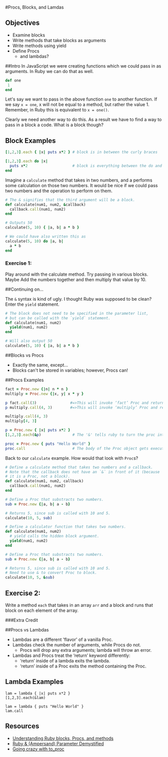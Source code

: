 #Procs, Blocks, and Lamdas

## Objectives

* Examine blocks
* Write methods that take blocks as arguments
* Write methods using yield
* Define Procs
    *  and lambdas?

##Intro
In JavaScript we were creating functions which we could pass in as arguments. In Ruby we can do that as well.

```ruby
def one
 1
end
```
Let's say we want to pass in the above function `one` to another function.
If we say `x = one`, x will not be equal to a method, but rather the
value 1. Remember, in Ruby this is equivalent to `x = one()`.

Clearly we need another way to do this. As a result we have to find a way to pass in a block a code. What is a block though?

## Block Examples

```ruby
[1,2,3].each { |x| puts x*2 } # block is in between the curly braces

[1,2,3].each do |x|
  puts x*2                    # block is everything between the do and end
end
```

Imagine a `calculate` method that takes in two numbers, and a performs some calculation on those two numbers. It would be nice if we could pass two numbers and the operation to perform on them.

```ruby
# The & signifies that the third argument will be a block.
def calculate(num1, num2, &callback)
  callback.call(num1, num2)
end

# Outputs 50
calculate(5, 10) { |a, b| a * b }

# We could have also written this as
calculate(5, 10) do |a, b|
  a * b
end
```

### Exercise 1:
Play around with the calculate method. Try passing in various blocks. Maybe Add the numbers together and then multiply that value by 10.

##Continuing on...

The `&` syntax is kind of ugly.  I thought Ruby was supposed to
be clean? Enter the `yield` statement.

```ruby
# The block does not need to be specified in the parameter list,
# but can be called with the `yield` statement.
def calculate(num1, num2)
  yield(num1, num2)
end

# Will also output 50
calculate(5, 10) { |a, b| a * b }
```

##Blocks vs Procs
* Exactly the same, except...
* Blocks can't be stored in variables; however, Procs can!

##Procs Examples

```ruby
fact = Proc.new {|n| n * n }
multiply = Proc.new {|x, y| x * y }
```

```ruby
p fact.call(3)               #=>This will invoke ‘fact’ Proc and return 9
p multiply.call(4, 3)        #=>This will invoke ‘multiply’ Proc and return 12
```

```ruby
multiply.call(4, 3)
multiply[4, 3]
```

```ruby
p = Proc.new { |x| puts x*2 }
[1,2,3].each(&p)              # The '&' tells ruby to turn the proc into a block 

proc = Proc.new { puts "Hello World" }
proc.call                     # The body of the Proc object gets executed when called
```

Back to our `calculate` example.  How would that look with `Proc`s?

```ruby
# Define a calculate method that takes two numbers and a callback.
# Note that the callback does not have an `&` in front of it (because
# it is a Proc, not a block).
def calculate(num1, num2, callback)
  callback.call(num1, num2)
end

# Define a Proc that substracts two numbers.
sub = Proc.new {|a, b| a - b}

# Returns 5, since sub is called with 10 and 5.
calculate(10, 5, sub)
```

```ruby
# Define a calculator function that takes two numbers.
def calculate(num1, num2)
  # yield calls the hidden block argument.
  yield(num1, num2)
end

# Define a Proc that substracts two numbers.
sub = Proc.new {|a, b| a - b}

# Returns 5, since sub is called with 10 and 5.
# Need to use & to convert Proc to block.
calculate(10, 5, &sub)
```

## Exercise 2:
Write a method `each` that takes in an array `arr` and a block and runs that block on each element of the array.

###Extra Credit

##Procs vs Lambdas
* Lambdas are a different 'flavor' of a vanilla Proc.
* Lambdas check the number of arguments, while Procs do not.
	* Procs will drop any extra arguments; lambda will throw an error.
* Lambdas and Procs treat the ‘return’ keyword differently:
	* ‘return’ inside of a lambda exits the lambda.
	* ‘return’ inside of a Proc exits the method containing the Proc.

## Lambda Examples
```
lam = lambda { |x| puts x*2 }
[1,2,3].each(&lam)

lam = lambda { puts "Hello World" }
lam.call
```

## Resources

* [Understanding Ruby blocks, Procs, and methods](http://eli.thegreenplace.net/2006/04/18/understanding-ruby-blocks-procs-and-methods/)
* [Ruby & (Ampersand) Parameter Demystified](http://www.skorks.com/2013/04/ruby-ampersand-parameter-demystified/)
* [Going crazy with to_proc](http://iain.nl/going-crazy-with-to_proc)
